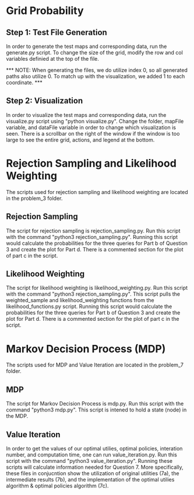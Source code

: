 # Grid Probability

## Step 1: Test File Generation
In order to generate the test maps and corresponding data, run the generate.py script. To change the size of the grid, modify the row and col variables definied at the top of the file. 

*** NOTE: When generating the files, we do utilize index 0, so all generated paths also utilize 0. To match up with the visualization, we added 1 to each coordinate. ***

## Step 2: Visualization
In order to visualize the test maps and corresponding data, run the visualize.py script using "python visualize.py". Change the folder, mapFile variable, and dataFile variable in order to change which visualization is seen. There is a scrollbar on the right of the window if the window is too large to see the entire grid, actions, and legend at the bottom.

# Rejection Sampling and Likelihood Weighting
The scripts used for rejection sampling and likelihood weighting are located in the problem_3 folder. 
## Rejection Sampling
The script for rejection sampling is rejection_sampling.py. Run this script with the command "python3 rejection_sampling.py". Running this script would calculate the probabilities for the three queries for Part b of Question 3 and create the plot for Part d. There is a commented section for the plot of part c in the script.
## Likelihood Weighting
The script for likelihood weighting is likelihood_weighting.py. Run this script with the command "python3 rejection_sampling.py". This script pulls the weighted_sample and likelihood_weighting functions from the likelihood_functions.py script. Running this script would calculate the probabilities for the three queries for Part b of Question 3 and create the plot for Part d. There is a commented section for the plot of part c in the script.

# Markov Decision Process (MDP)
The scripts used for MDP and Value Iteration are located in the problem_7 folder. 
## MDP
The script for Markov Decision Process is mdp.py. Run this script with the command "python3 mdp.py". This script is intened to hold a state (node) in the MDP.
## Value Iteration
In order to get the values of our optimal utilies, optimal policies, interation number, and computation time, one can run value_iteration.py. Run this script with the command "python3 value_iteration.py". Running these scripts will calculate information needed for Question 7. More specifically, these files in conjucntion show the utilization of original utilities (7a), the intermediate results (7b), and the implementation of the optimal utilies algorithm & optimal policies algorithm (7c).
